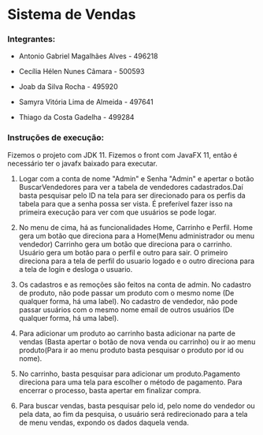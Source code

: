 # Sistema de Vendas

### Integrantes:

* Antonio Gabriel Magalhães Alves - 496218

* Cecília Hélen Nunes Câmara - 500593

* Joab da Silva Rocha - 495920

* Samyra Vitória Lima de Almeida - 497641

* Thiago da Costa Gadelha - 499284

### Instruções de execução:

Fizemos o projeto com JDK 11. Fizemos o front com JavaFX 11, então é necessário ter o javafx baixado para executar.

1. Logar com a conta de nome "Admin" e Senha "Admin" e apertar o botão BuscarVendedores para ver a tabela de vendedores cadastrados.Daí basta
pesquisar pelo ID na tela para ser direcionado para os perfis da tabela para que a senha possa ser vista.
É preferível fazer isso na primeira execução para ver com que usuários se pode logar.

2. No menu de cima, há as funcionalidades Home, Carrinho e Perfil.
Home gera um botão que direciona para a Home(Menu administrador ou menu vendedor)
Carrinho gera um botão que direciona para o carrinho.
Usuário gera um botão para o perfil e outro para sair. O primeiro direciona para a tela de perfil do usuario logado e o outro direciona para 
a tela de login e desloga o usuario.

3. Os cadastros e as remoções são feitos na conta de admin.
No cadastro de produto, não pode passar um produto com o mesmo nome (De qualquer forma, há uma label).
No cadastro de vendedor, não pode passar usuários com o mesmo nome email de outros usuários (De qualquer forma, há uma label).

4. Para adicionar um produto ao carrinho basta adicionar na parte de vendas (Basta apertar o botão de nova venda ou carrinho) ou ir ao menu 
produto(Para ir ao menu produto basta pesquisar o produto por id ou nome).

5. No carrinho, basta pesquisar para adicionar um produto.Pagamento direciona para uma tela para escolher o método de pagamento. Para encerrar o processo, basta apertar em finalizar compra.

6. Para buscar vendas, basta pesquisar pelo id, pelo nome do vendedor ou pela data, ao fim da pesquisa, o usuário será redirecionado para a tela de menu vendas, expondo os dados daquela venda.
